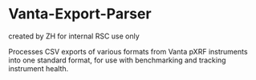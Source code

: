 # Vanta-Export-Parser
created by ZH for internal RSC use only

Processes CSV exports of various formats from Vanta pXRF instruments into one standard format, for use with benchmarking and tracking instrument health.
